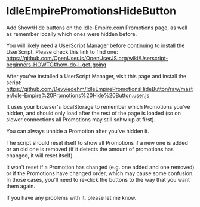 # IdleEmpirePromotionsHideButton
Add Show/Hide buttons on the Idle-Empire.com Promotions page, as well as remember locally which ones were hidden before.

You will likely need a UserScript Manager before continuing to install the UserScript. Please check this link to find one:
https://github.com/OpenUserJs/OpenUserJS.org/wiki/Userscript-beginners-HOWTO#how-do-i-get-going

After you've installed a UserScript Manager, visit this page and install the script:
https://github.com/Devviedehm/IdleEmpirePromotionsHideButton/raw/master/Idle-Empire%20Promotions%20Hide%20Button.user.js

It uses your browser's localStorage to remember which Promotions you've hidden, and should only load after the rest of the page is loaded (so on slower connections all Promotions may still sohw up at first).

You can always unhide a Promotion after you've hidden it.

The script should reset itself to show all Promotions if a new one is added or an old one is removed (if it detects the amount of promotions has changed, it will reset itself).

It won't reset if a Promotion has changed (e.g. one added and one removed) or if the Promotions have changed order, which may cause some confusion. In those cases, you'll need to re-click the buttons to the way that you want them again.

If you have any problems with it, please let me know.

